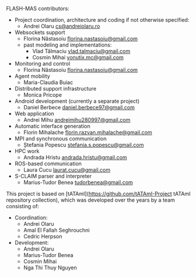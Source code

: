 <!--- ---------------------------------------------
Copyright (C) 2021 Andrei Olaru.

This file is part of Flash-MAS. The CONTRIBUTORS.md file lists people who have been previously involved with this project.

Flash-MAS is free software: you can redistribute it and/or modify it under the terms of the GNU General Public License as published by the Free Software Foundation, either version 3 of the License, or any later version.

Flash-MAS is distributed in the hope that it will be useful, but WITHOUT ANY WARRANTY; without even the implied warranty of MERCHANTABILITY or FITNESS FOR A PARTICULAR PURPOSE.  See the GNU General Public License for more details.

You should have received a copy of the GNU General Public License along with Flash-MAS.  If not, see <http://www.gnu.org/licenses/>.
--------------------------------------------- -->

FLASH-MAS contributors:

* Project coordination, architecture and coding if not otherwise specified:
   * Andrei Olaru <cs@andreiolaru.ro>
* Websockets support
   * Florina Năstasoiu <florina.nastasoiu@gmail.com>
   * past modeling and implementations:
      * Vlad Tălmaciu <vlad.talmaciu@gmail.com>
      * Cosmin Mihai <yonutix.mc@gmail.com>
* Monitoring and control
   * Florina Năstasoiu <florina.nastasoiu@gmail.com>
* Agent mobility
   * Maria-Claudia Buiac
* Distributed support infrastructure
   * Monica Pricope
* Android development (currently a separate project)
   * Daniel Berbece <daniel.berbece97@gmail.com>
* Web application
   * Andrei Mihu <andreimihu280997@gmail.com>
* Automatic interface generation
   * Florin Mihalache <florin.razvan.mihalache@gmail.com>
* MPI and synchronous communication
   * Ștefania Popescu <stefania.s.popescu@gmail.com>
* HPC work
   * Andrada Hristu <andrada.hristu@gmail.com>
* ROS-based communication
   * Laura Cucu <laurat.cucu@gmail.com>
* S-CLAIM parser and interpreter
   * Marius-Tudor Benea <tudorbenea@gmail.com>

This project is based on [tATAmI](https://github.com/tATAmI-Project tATAmI repository collection), which was developed over the years by a team consisting of:

* Coordination:
   * Andrei Olaru
   * Amal El Fallah Seghrouchni
   * Cedric Herpson
* Development:
   * Andrei Olaru
   * Marius-Tudor Benea
   * Cosmin Mihai
   * Nga Thi Thuy Nguyen
